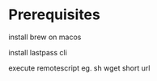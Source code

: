 # Prerequisites

install brew on macos



install lastpass cli

execute remotescript eg. sh wget short url

